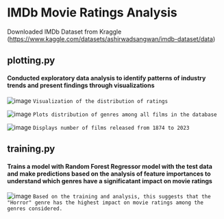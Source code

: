 # IMDb Movie Ratings Analysis

Downloaded IMDb Dataset from Kraggle (https://www.kaggle.com/datasets/ashirwadsangwan/imdb-dataset/data)

<h2>plotting.py</h2>
<h4>Conducted exploratory data analysis to identify patterns of industry trends and present findings through visualizations</h4>

![image](https://github.com/ojjc/imdb_movie_ratings_analysis/assets/137390275/6accba5e-f8ae-4530-878c-b09082dd9767)
`Visualization of the distribution of ratings`

![image](https://github.com/ojjc/imdb_movie_ratings_analysis/assets/137390275/c49dbb02-12d7-4fc8-9a9a-3ac0c8d39a80)
`Plots distribution of genres among all films in the database`

![image](https://github.com/ojjc/imdb_movie_ratings_analysis/assets/137390275/18cb79b1-01b0-4a6d-af44-0983fd3a4491)
`Displays number of films released from 1874 to 2023`


<h2>training.py</h2>
<h4>Trains a model with Random Forest Regressor model with the test data and make predictions based on the analysis of feature importances to understand which genres have a significatant impact on movie ratings</h4>

![image](https://github.com/ojjc/imdb_movie_ratings_analysis/assets/137390275/f941b9a9-cf37-4fe3-a01d-3cc109ea4f86)
`Based on the training and analysis, this suggests that the "Horror" genre has the highest impact on movie ratings among the genres considered.`
